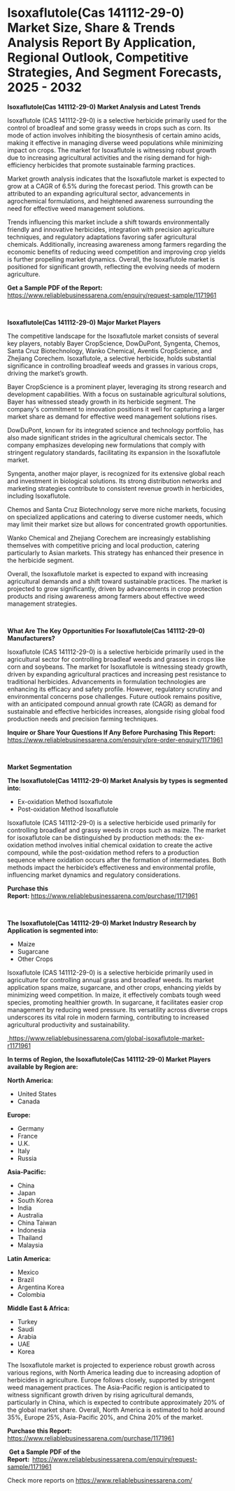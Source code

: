 <p><h1>Isoxaflutole(Cas 141112-29-0) Market Size, Share & Trends Analysis Report By Application, Regional Outlook, Competitive Strategies, And Segment Forecasts, 2025 - 2032</h1></p><p><strong>Isoxaflutole(Cas 141112-29-0) Market Analysis and Latest Trends</strong></p>
<p><p>Isoxaflutole (CAS 141112-29-0) is a selective herbicide primarily used for the control of broadleaf and some grassy weeds in crops such as corn. Its mode of action involves inhibiting the biosynthesis of certain amino acids, making it effective in managing diverse weed populations while minimizing impact on crops. The market for Isoxaflutole is witnessing robust growth due to increasing agricultural activities and the rising demand for high-efficiency herbicides that promote sustainable farming practices.</p><p>Market growth analysis indicates that the Isoxaflutole market is expected to grow at a CAGR of 6.5% during the forecast period. This growth can be attributed to an expanding agricultural sector, advancements in agrochemical formulations, and heightened awareness surrounding the need for effective weed management solutions. </p><p>Trends influencing this market include a shift towards environmentally friendly and innovative herbicides, integration with precision agriculture techniques, and regulatory adaptations favoring safer agricultural chemicals. Additionally, increasing awareness among farmers regarding the economic benefits of reducing weed competition and improving crop yields is further propelling market dynamics. Overall, the Isoxaflutole market is positioned for significant growth, reflecting the evolving needs of modern agriculture.</p></p>
<p><strong>Get a Sample PDF of the Report:&nbsp;</strong> <a href="https://www.reliablebusinessarena.com/enquiry/request-sample/1171961?utm_campaign=3062&utm_medium=2&utm_source=Github&utm_content=ia&utm_term=03042025&utm_id=isoxaflutolecas-141112-29-0">https://www.reliablebusinessarena.com/enquiry/request-sample/1171961</a></p>
<p>&nbsp;</p>
<p><strong>Isoxaflutole(Cas 141112-29-0) Major Market Players</strong></p>
<p><p>The competitive landscape for the Isoxaflutole market consists of several key players, notably Bayer CropScience, DowDuPont, Syngenta, Chemos, Santa Cruz Biotechnology, Wanko Chemical, Aventis CropScience, and Zhejiang Corechem. Isoxaflutole, a selective herbicide, holds substantial significance in controlling broadleaf weeds and grasses in various crops, driving the market’s growth.</p><p>Bayer CropScience is a prominent player, leveraging its strong research and development capabilities. With a focus on sustainable agricultural solutions, Bayer has witnessed steady growth in its herbicide segment. The company's commitment to innovation positions it well for capturing a larger market share as demand for effective weed management solutions rises.</p><p>DowDuPont, known for its integrated science and technology portfolio, has also made significant strides in the agricultural chemicals sector. The company emphasizes developing new formulations that comply with stringent regulatory standards, facilitating its expansion in the Isoxaflutole market. </p><p>Syngenta, another major player, is recognized for its extensive global reach and investment in biological solutions. Its strong distribution networks and marketing strategies contribute to consistent revenue growth in herbicides, including Isoxaflutole.</p><p>Chemos and Santa Cruz Biotechnology serve more niche markets, focusing on specialized applications and catering to diverse customer needs, which may limit their market size but allows for concentrated growth opportunities.</p><p>Wanko Chemical and Zhejiang Corechem are increasingly establishing themselves with competitive pricing and local production, catering particularly to Asian markets. This strategy has enhanced their presence in the herbicide segment.</p><p>Overall, the Isoxaflutole market is expected to expand with increasing agricultural demands and a shift toward sustainable practices. The market is projected to grow significantly, driven by advancements in crop protection products and rising awareness among farmers about effective weed management strategies.</p></p>
<p>&nbsp;</p>
<p><strong>What Are The Key Opportunities For Isoxaflutole(Cas 141112-29-0) Manufacturers?</strong></p>
<p><p>Isoxaflutole (CAS 141112-29-0) is a selective herbicide primarily used in the agricultural sector for controlling broadleaf weeds and grasses in crops like corn and soybeans. The market for Isoxaflutole is witnessing steady growth, driven by expanding agricultural practices and increasing pest resistance to traditional herbicides. Advancements in formulation technologies are enhancing its efficacy and safety profile. However, regulatory scrutiny and environmental concerns pose challenges. Future outlook remains positive, with an anticipated compound annual growth rate (CAGR) as demand for sustainable and effective herbicides increases, alongside rising global food production needs and precision farming techniques.</p></p>
<p><strong>Inquire or Share Your Questions If Any Before Purchasing This Report:</strong> <a href="https://www.reliablebusinessarena.com/enquiry/pre-order-enquiry/1171961?utm_campaign=3062&utm_medium=2&utm_source=Github&utm_content=ia&utm_term=03042025&utm_id=isoxaflutolecas-141112-29-0">https://www.reliablebusinessarena.com/enquiry/pre-order-enquiry/1171961</a></p>
<p>&nbsp;</p>
<p><strong>Market Segmentation</strong></p>
<p><strong>The Isoxaflutole(Cas 141112-29-0) Market Analysis by types is segmented into:</strong></p>
<p><ul><li>Ex-oxidation Method Isoxaflutole</li><li>Post-oxidation Method Isoxaflutole</li></ul></p>
<p><p>Isoxaflutole (CAS 141112-29-0) is a selective herbicide used primarily for controlling broadleaf and grassy weeds in crops such as maize. The market for isoxaflutole can be distinguished by production methods: the ex-oxidation method involves initial chemical oxidation to create the active compound, while the post-oxidation method refers to a production sequence where oxidation occurs after the formation of intermediates. Both methods impact the herbicide’s effectiveness and environmental profile, influencing market dynamics and regulatory considerations.</p></p>
<p><strong>Purchase this Report:&nbsp;</strong><a href="https://www.reliablebusinessarena.com/purchase/1171961?utm_campaign=3062&utm_medium=2&utm_source=Github&utm_content=ia&utm_term=03042025&utm_id=isoxaflutolecas-141112-29-0">https://www.reliablebusinessarena.com/purchase/1171961</a></p>
<p>&nbsp;</p>
<p><strong>The Isoxaflutole(Cas 141112-29-0) Market Industry Research by Application is segmented into:</strong></p>
<p><ul><li>Maize</li><li>Sugarcane</li><li>Other Crops</li></ul></p>
<p><p>Isoxaflutole (CAS 141112-29-0) is a selective herbicide primarily used in agriculture for controlling annual grass and broadleaf weeds. Its market application spans maize, sugarcane, and other crops, enhancing yields by minimizing weed competition. In maize, it effectively combats tough weed species, promoting healthier growth. In sugarcane, it facilitates easier crop management by reducing weed pressure. Its versatility across diverse crops underscores its vital role in modern farming, contributing to increased agricultural productivity and sustainability.</p></p>
<p><a href="https://www.reliablebusinessarena.com/global-isoxaflutole-market-r1171961?utm_campaign=3062&utm_medium=2&utm_source=Github&utm_content=ia&utm_term=03042025&utm_id=isoxaflutolecas-141112-29-0">&nbsp;https://www.reliablebusinessarena.com/global-isoxaflutole-market-r1171961</a></p>
<p><strong>In terms of Region, the Isoxaflutole(Cas 141112-29-0) Market Players available by Region are:</strong></p>
<p>
    <p> <strong> North America: </strong>
        <ul>
            <li>United States</li>
            <li>Canada</li>
        </ul>
        </p> 
    <p> <strong> Europe: </strong>
        <ul>
            <li>Germany</li>
            <li>France</li>
            <li>U.K.</li>
            <li>Italy</li>
            <li>Russia</li>
        </ul>
        </p> 
    <p> <strong> Asia-Pacific: </strong>
        <ul>
            <li>China</li>
            <li>Japan</li>
            <li>South Korea</li>
            <li>India</li>
            <li>Australia</li>
            <li>China Taiwan</li>
            <li>Indonesia</li>
            <li>Thailand</li>
            <li>Malaysia</li>
        </ul>
        </p> 
    <p> <strong> Latin America: </strong>
        <ul>
            <li>Mexico</li>
            <li>Brazil</li>
            <li>Argentina Korea</li>
            <li>Colombia</li>
        </ul>
        </p> 
    <p> <strong> Middle East & Africa: </strong>
        <ul>
            <li>Turkey</li>
            <li>Saudi</li>
            <li>Arabia</li>
            <li>UAE</li>
            <li>Korea</li>
        </ul>
    </p>
    </p>
<p><p>The Isoxaflutole market is projected to experience robust growth across various regions, with North America leading due to increasing adoption of herbicides in agriculture. Europe follows closely, supported by stringent weed management practices. The Asia-Pacific region is anticipated to witness significant growth driven by rising agricultural demands, particularly in China, which is expected to contribute approximately 20% of the global market share. Overall, North America is estimated to hold around 35%, Europe 25%, Asia-Pacific 20%, and China 20% of the market.</p></p>
<p><strong>Purchase this Report: </strong><a href="https://www.reliablebusinessarena.com/purchase/1171961?utm_campaign=3062&utm_medium=2&utm_source=Github&utm_content=ia&utm_term=03042025&utm_id=isoxaflutolecas-141112-29-0">https://www.reliablebusinessarena.com/purchase/1171961</a></p>
<p>&nbsp;<strong>Get a Sample PDF of the Report:&nbsp;&nbsp;</strong><a href="https://www.reliablebusinessarena.com/enquiry/request-sample/1171961?utm_campaign=3062&utm_medium=2&utm_source=Github&utm_content=ia&utm_term=03042025&utm_id=isoxaflutolecas-141112-29-0">https://www.reliablebusinessarena.com/enquiry/request-sample/1171961</a></p>
<p><strong></strong></p>
<p>Check more reports on <a href="https://www.reliablebusinessarena.com/?utm_campaign=3062&utm_medium=2&utm_source=Github&utm_content=ia&utm_term=03042025&utm_id=isoxaflutolecas-141112-29-0">https://www.reliablebusinessarena.com/</a></p>